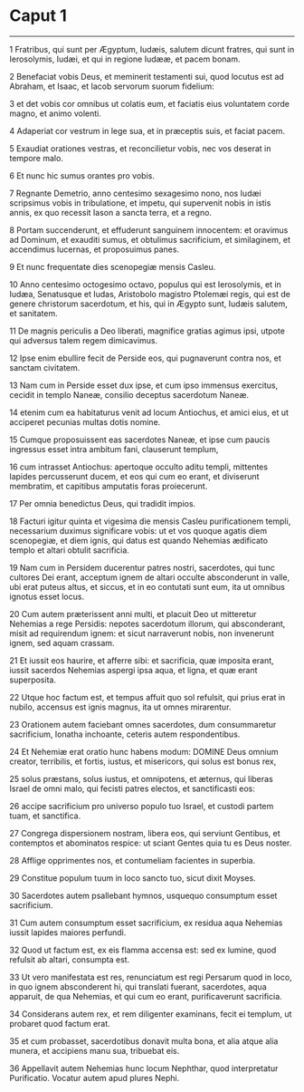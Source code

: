 # Caput 1

***

1 Fratribus, qui sunt per Ægyptum, Iudæis, salutem dicunt fratres, qui sunt in Ierosolymis, Iudæi, et qui in regione Iudææ, et pacem bonam.

2 Benefaciat vobis Deus, et meminerit testamenti sui, quod locutus est ad Abraham, et Isaac, et Iacob servorum suorum fidelium:

3 et det vobis cor omnibus ut colatis eum, et faciatis eius voluntatem corde magno, et animo volenti.

4 Adaperiat cor vestrum in lege sua, et in præceptis suis, et faciat pacem.

5 Exaudiat orationes vestras, et reconcilietur vobis, nec vos deserat in tempore malo.

6 Et nunc hic sumus orantes pro vobis.

7 Regnante Demetrio, anno centesimo sexagesimo nono, nos Iudæi scripsimus vobis in tribulatione, et impetu, qui supervenit nobis in istis annis, ex quo recessit Iason a sancta terra, et a regno.

8 Portam succenderunt, et effuderunt sanguinem innocentem: et oravimus ad Dominum, et exauditi sumus, et obtulimus sacrificium, et similaginem, et accendimus lucernas, et proposuimus panes.

9 Et nunc frequentate dies scenopegiæ mensis Casleu.

10 Anno centesimo octogesimo octavo, populus qui est Ierosolymis, et in Iudæa, Senatusque et Iudas, Aristobolo magistro Ptolemæi regis, qui est de genere christorum sacerdotum, et his, qui in Ægypto sunt, Iudæis salutem, et sanitatem.

11 De magnis periculis a Deo liberati, magnifice gratias agimus ipsi, utpote qui adversus talem regem dimicavimus.

12 Ipse enim ebullire fecit de Perside eos, qui pugnaverunt contra nos, et sanctam civitatem.

13 Nam cum in Perside esset dux ipse, et cum ipso immensus exercitus, cecidit in templo Naneæ, consilio deceptus sacerdotum Naneæ.

14 etenim cum ea habitaturus venit ad locum Antiochus, et amici eius, et ut acciperet pecunias multas dotis nomine.

15 Cumque proposuissent eas sacerdotes Naneæ, et ipse cum paucis ingressus esset intra ambitum fani, clauserunt templum,

16 cum intrasset Antiochus: apertoque occulto aditu templi, mittentes lapides percusserunt ducem, et eos qui cum eo erant, et diviserunt membratim, et capitibus amputatis foras proiecerunt.

17 Per omnia benedictus Deus, qui tradidit impios.

18 Facturi igitur quinta et vigesima die mensis Casleu purificationem templi, necessarium duximus significare vobis: ut et vos quoque agatis diem scenopegiæ, et diem ignis, qui datus est quando Nehemias ædificato templo et altari obtulit sacrificia.

19 Nam cum in Persidem ducerentur patres nostri, sacerdotes, qui tunc cultores Dei erant, acceptum ignem de altari occulte absconderunt in valle, ubi erat puteus altus, et siccus, et in eo contutati sunt eum, ita ut omnibus ignotus esset locus.

20 Cum autem præterissent anni multi, et placuit Deo ut mitteretur Nehemias a rege Persidis: nepotes sacerdotum illorum, qui absconderant, misit ad requirendum ignem: et sicut narraverunt nobis, non invenerunt ignem, sed aquam crassam.

21 Et iussit eos haurire, et afferre sibi: et sacrificia, quæ imposita erant, iussit sacerdos Nehemias aspergi ipsa aqua, et ligna, et quæ erant superposita.

22 Utque hoc factum est, et tempus affuit quo sol refulsit, qui prius erat in nubilo, accensus est ignis magnus, ita ut omnes mirarentur.

23 Orationem autem faciebant omnes sacerdotes, dum consummaretur sacrificium, Ionatha inchoante, ceteris autem respondentibus.

24 Et Nehemiæ erat oratio hunc habens modum: DOMINE Deus omnium creator, terribilis, et fortis, iustus, et misericors, qui solus est bonus rex,

25 solus præstans, solus iustus, et omnipotens, et æternus, qui liberas Israel de omni malo, qui fecisti patres electos, et sanctificasti eos:

26 accipe sacrificium pro universo populo tuo Israel, et custodi partem tuam, et sanctifica.

27 Congrega dispersionem nostram, libera eos, qui serviunt Gentibus, et contemptos et abominatos respice: ut sciant Gentes quia tu es Deus noster.

28 Afflige opprimentes nos, et contumeliam facientes in superbia.

29 Constitue populum tuum in loco sancto tuo, sicut dixit Moyses.

30 Sacerdotes autem psallebant hymnos, usquequo consumptum esset sacrificium.

31 Cum autem consumptum esset sacrificium, ex residua aqua Nehemias iussit lapides maiores perfundi.

32 Quod ut factum est, ex eis flamma accensa est: sed ex lumine, quod refulsit ab altari, consumpta est.

33 Ut vero manifestata est res, renunciatum est regi Persarum quod in loco, in quo ignem absconderent hi, qui translati fuerant, sacerdotes, aqua apparuit, de qua Nehemias, et qui cum eo erant, purificaverunt sacrificia.

34 Considerans autem rex, et rem diligenter examinans, fecit ei templum, ut probaret quod factum erat.

35 et cum probasset, sacerdotibus donavit multa bona, et alia atque alia munera, et accipiens manu sua, tribuebat eis.

36 Appellavit autem Nehemias hunc locum Nephthar, quod interpretatur Purificatio. Vocatur autem apud plures Nephi.

